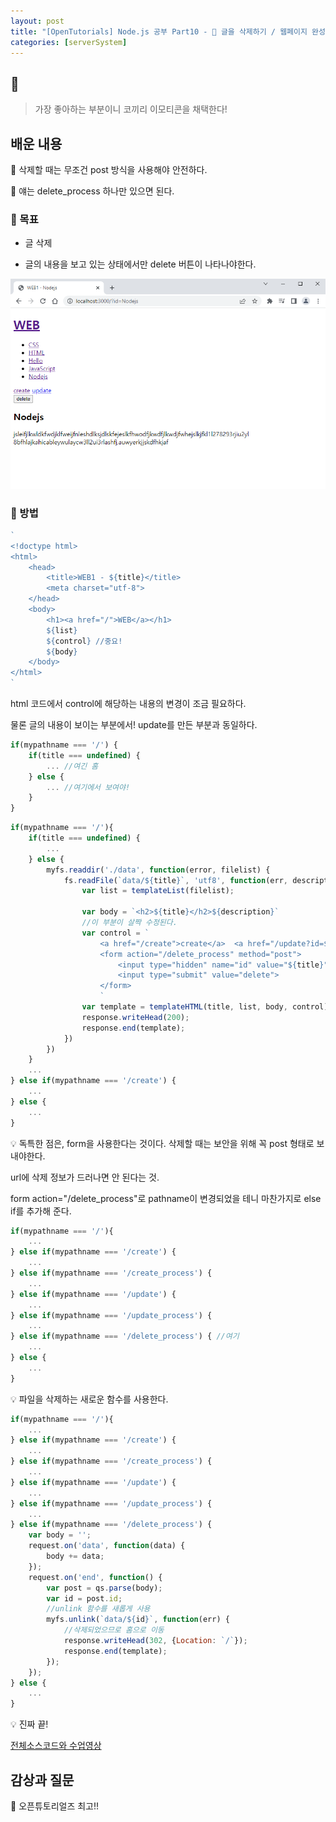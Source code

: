 ```yaml
---
layout: post
title: "[OpenTutorials] Node.js 공부 Part10 - 🐘 글을 삭제하기 / 웹페이지 완성"
categories: [serverSystem]
---
```


## 🐘

> 가장 좋아하는 부분이니 코끼리 이모티콘을 채택한다!

## 배운 내용

🐘 삭제할 때는 무조건 post 방식을 사용해야 안전하다.

🐘 얘는 delete_process 하나만 있으면 된다.

### 🐘 목표

- 글 삭제

- 글의 내용을 보고 있는 상태에서만 delete 버튼이 나타나야한다.

<img src='../attachment/230428/Capture3.PNG'>

### 🐘 방법

```js
`
<!doctype html>
<html>
    <head>
        <title>WEB1 - ${title}</title>
        <meta charset="utf-8">
    </head>
    <body>
        <h1><a href="/">WEB</a></h1>
        ${list}
        ${control} //중요!
        ${body}
    </body>
</html>
`
```
html 코드에서 control에 해당하는 내용의 변경이 조금 필요하다.

물론 글의 내용이 보이는 부분에서! update를 만든 부분과 동일하다.

```js
if(mypathname === '/') {
    if(title === undefined) {
        ... //여긴 홈
    } else {
        ... //여기에서 보여야!
    }
}
```

```js
if(mypathname === '/'){
    if(title === undefined) {
        ...
    } else {
        myfs.readdir('./data', function(error, filelist) {
            fs.readFile(`data/${title}`, 'utf8', function(err, description) {
                var list = templateList(filelist);

                var body = `<h2>${title}</h2>${description}`
                //이 부분이 살짝 수정된다.
                var control = `
                    <a href="/create">create</a>  <a href="/update?id=${title}">update</a>
                    <form action="/delete_process" method="post">
                        <input type="hidden" name="id" value="${title}">
                        <input type="submit" value="delete">
                    </form>
                    `
                var template = templateHTML(title, list, body, control);
                response.writeHead(200);
                response.end(template);
            })
        })
    }
    ...
} else if(mypathname === '/create') {
    ...
} else {
    ...
}
```

💡 독특한 점은, form을 사용한다는 것이다. 삭제할 때는 보안을 위해 꼭 post 형태로 보내야한다.

url에 삭제 정보가 드러나면 안 된다는 것.

form action="/delete_process"로 pathname이 변경되었을 테니 마찬가지로 else if를 추가해 준다.

```js
if(mypathname === '/'){
    ...
} else if(mypathname === '/create') {
    ...
} else if(mypathname === '/create_process') {
    ...
} else if(mypathname === '/update') {
    ...
} else if(mypathname === '/update_process') {
    ...
} else if(mypathname === '/delete_process') { //여기
    ...
} else {
    ...
}
```

💡 파일을 삭제하는 새로운 함수를 사용한다.

```js
if(mypathname === '/'){
    ...
} else if(mypathname === '/create') {
    ...
} else if(mypathname === '/create_process') {
    ...
} else if(mypathname === '/update') {
    ...
} else if(mypathname === '/update_process') {
    ...
} else if(mypathname === '/delete_process') {
    var body = '';
    request.on('data', function(data) {
        body += data;
    });
    request.on('end', function() {
        var post = qs.parse(body);
        var id = post.id;
        //unlink 함수를 새롭게 사용
        myfs.unlink(`data/${id}`, function(err) {
            //삭제되었으므로 홈으로 이동
            response.writeHead(302, {Location: `/`});
            response.end(template);
        });
    });
} else {
    ...
}
```

💡 진짜 끝!

[전체소스코드와 수업영상](https://opentutorials.org/course/3332/21142)

## 감상과 질문

🐘 오픈튜토리얼즈 최고!!